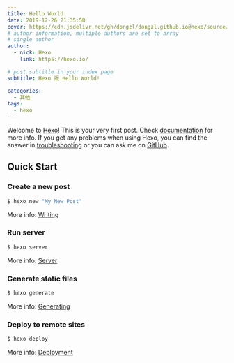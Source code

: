 ```yaml
---
title: Hello World
date: 2019-12-26 21:35:58
cover: https://cdn.jsdelivr.net/gh/dongzl/dongzl.github.io@hexo/source/images/cover/hexo_study.png
# author information, multiple authors are set to array
# single author
author:
  - nick: Hexo
    link: https://hexo.io/

# post subtitle in your index page
subtitle: Hexo 版 Hello World!

categories: 
  - 其他
tags: 
  - hexo
---
```

Welcome to [Hexo](https://hexo.io/)! This is your very first post. Check [documentation](https://hexo.io/docs/) for more info. If you get any problems when using Hexo, you can find the answer in [troubleshooting](https://hexo.io/docs/troubleshooting.html) or you can ask me on [GitHub](https://github.com/hexojs/hexo/issues).

## Quick Start

### Create a new post

``` bash
$ hexo new "My New Post"
```

<!-- more -->

More info: [Writing](https://hexo.io/docs/writing.html)

### Run server

``` bash
$ hexo server
```

More info: [Server](https://hexo.io/docs/server.html)

### Generate static files

``` bash
$ hexo generate
```

More info: [Generating](https://hexo.io/docs/generating.html)

### Deploy to remote sites

``` bash
$ hexo deploy
```

More info: [Deployment](https://hexo.io/docs/deployment.html)
